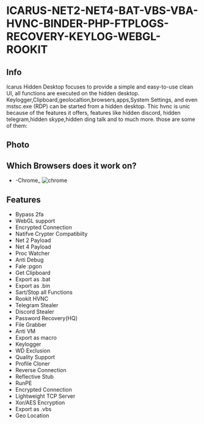 # ICARUS-NET2-NET4-BAT-VBS-VBA-HVNC-BINDER-PHP-FTPLOGS-RECOVERY-KEYLOG-WEBGL-ROOKIT

## Info
Icarus Hidden Desktop focuses to provide a simple and easy-to-use clean UI, all functions are executed on the hidden desktop. Keylogger,Clipboard,geolocaltion,browsers,apps,System Settings, and even mstsc.exe (RDP) can be started from a hidden desktop. Thic hvnc is unic because of the features it offers, features like hidden discord, hidden telegram,hidden skype,hidden ding talk and to much more. those are some of them: 

## Photo

## Which Browsers does it work on?
* -Chrome_ ![chrome](https://user-images.githubusercontent.com/107614511/209736293-1dfe6a32-1110-4b91-8f30-388e56152e86.png)



## Features
* Bypass 2fa
* WebGL support
* Encrypted Connection
* Natifve Crypter Compatibilty
* Net 2 Payload
* Net 4 Payload
* Proc Watcher
* Anti Debug
* Fale :pgon
* Get Clipboard
* Export as .bat
* Export as .bin 
* Sart/Stop all Functions
* Rookit HVNC
* Telegram Stealer
* Discord Stealer
* Password Recovery(HQ)
* File Grabber
* Anti VM
* Export as macro
* Keylogger
* WD Exclusion
* Quality Support
* Profile Cloner
* Reverse Connection
*  Reflective Stub
* RunPE
* Encrypted Connection
* Lightweight TCP Server
* Xor/AES Encryption
* Export as .vbs
* Geo Location
